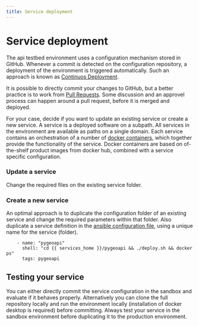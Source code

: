 ```yaml
---
title: Service deployment
---
```


# Service deployment

The api testbed environment uses a configuration mechanism stored in GitHub. Whenever a commit is detected on the configuration repository, a deployment of the environment is triggered automatically. Such an approach is known as [Continuos Deployment](https://en.wikipedia.org/wiki/Continuous_deployment).

It is possible to directly commit your changes to GitHub, but a better practice is to work from [Pull Requests](https://en.wikipedia.org/wiki/Distributed_version_control#Pull_requests). Some discussion and an approvel process can happen around a pull request, before it is merged and deployed.

For your case, decide if you want to update an existing service or create a new service. A service is a deployed software on a subpath. All services in the environment are available as paths on a single domain. Each service contains an orchestration of a number of [docker containers](https://en.wikipedia.org/wiki/Docker_(software)), which together provide the functionality of the service. Docker containers are based on of-the-shelf product images from docker hub, combined with a service specific configuration.

### Update a service

Change the required files on the existing service folder.

### Create a new service

An optimal approach is to duplicate the configuration folder of an existing service and change the required parameters within that folder. Also duplicate a service definition in the [ansible configuration file](https://github.com/Geonovum/ogc-api-testbed/blob/main/ansible/deploy.yml), using a unique name for the service (folder).

```
    - name: "pygeoapi"
      shell: "cd {{ services_home }}/pygeoapi && ./deploy.sh && docker ps"
      tags: pygeoapi
```

## Testing your service

You can either directly commit the service configuration in the sandbox and evaluate if it behaves properly. Alternatively you can clone the full repository locally and run the environment locally (installation of docker desktop is required) before committing. Always test your service in the sandbox environment before duplicating it to the production environment.